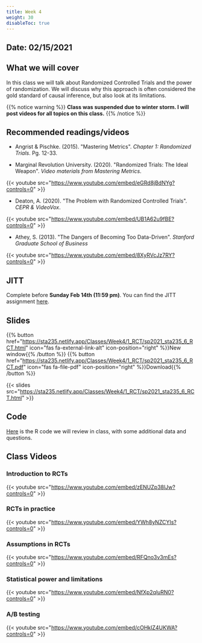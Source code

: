 ```yaml
---
title: Week 4
weight: 30
disableToc: true
---
```


## Date: 02/15/2021

## What we will cover

In this class we will talk about Randomized Controlled Trials and the power of randomization. We will discuss why this approach is often considered the gold standard of causal inference, but also look at its limitations.

{{% notice warning %}}
**Class was suspended due to winter storm. I will post videos for all topics on this class.**
{{% /notice %}}

## Recommended readings/videos

- Angrist & Pischke. (2015). "Mastering Metrics". *Chapter 1: Randomized Trials*. Pg. 12-33. 

- Marginal Revolution University. (2020). "Randomized Trials: The Ideal Weapon". *Video materials from Mastering Metrics*.

{{< youtube src="https://www.youtube.com/embed/eGRd8jBdNYg?controls=0" >}}

- Deaton, A. (2020). "The Problem with Randomized Controlled Trials". *CEPR & VideoVox*.

{{< youtube src="https://www.youtube.com/embed/UB1A62u9fBE?controls=0" >}}

- Athey, S. (2013). "The Dangers of Becoming Too Data-Driven". *Stanford Graduate School of Business*

{{< youtube src="https://www.youtube.com/embed/8XyRVcJz7RY?controls=0" >}}

## JITT

Complete before **Sunday Feb 14th (11:59 pm)**. You can find the JITT assignment [here](https://forms.gle/1SgszNv9Ny3HLFQq6).

## Slides

{{% button href="https://sta235.netlify.app/Classes/Week4/1_RCT/sp2021_sta235_6_RCT.html" icon="fas fa-external-link-alt" icon-position="right" %}}New window{{% /button %}} {{% button href="https://sta235.netlify.app/Classes/Week4/1_RCT/sp2021_sta235_6_RCT.pdf" icon="fas fa-file-pdf" icon-position="right" %}}Download{{% /button %}} 

{{< slides src="https://sta235.netlify.app/Classes/Week4/1_RCT/sp2021_sta235_6_RCT.html" >}}

## Code

[Here](https://github.com/maibennett/sta235/blob/main/exampleSite/content/Classes/Week4/code/sp2021_sta235_6_RCT.R) is the R code we will review in class, with some additional data and questions.


## Class Videos

### Introduction to RCTs

{{< youtube src="https://www.youtube.com/embed/zENUZp38lJw?controls=0" >}}

### RCTs in practice

{{< youtube src="https://www.youtube.com/embed/YWh8yNZCYIs?controls=0" >}}

### Assumptions in RCTs

{{< youtube src="https://www.youtube.com/embed/RFQno3v3mEs?controls=0" >}}

### Statistical power and limitations

{{< youtube src="https://www.youtube.com/embed/NfXp2qluRN0?controls=0" >}}

### A/B testing

{{< youtube src="https://www.youtube.com/embed/cOHkIZ4UKWA?controls=0" >}}